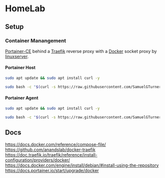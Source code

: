# HomeLab


## Setup


### Container Manangement
[Portainer-CE](https://docs.portainer.io/start/install-ce) behind a [Traefik](https://doc.traefik.io/traefik/getting-started/install-traefik/) reverse proxy with a [Docker](https://docs.docker.com/get-started/) socket proxy by [linuxserver](https://docs.linuxserver.io/images/docker-socket-proxy/). 

#### Portainer Host
```sh
sudo apt update && sudo apt install curl -y

sudo bash -c "$(curl -s https://raw.githubusercontent.com/SamuelGTurner/HomeLab/refs/heads/main/container-management/portainer-host/deploy.sh) _ -p"

```

#### Portainer Agent
```sh
sudo apt update && sudo apt install curl -y

sudo bash -c "$(curl -s https://raw.githubusercontent.com/SamuelGTurner/HomeLab/refs/heads/main/container-management/portainer-agent/deploy.sh) _ -p"

```

## Docs
https://docs.docker.com/reference/compose-file/
https://github.com/anandslab/docker-traefik
https://doc.traefik.io/traefik/reference/install-configuration/providers/docker/
https://docs.docker.com/engine/install/debian/#install-using-the-repository
https://docs.portainer.io/start/upgrade/docker

